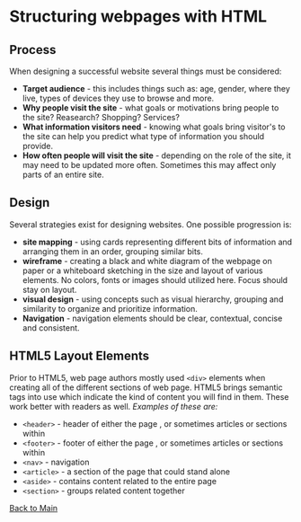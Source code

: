 # Structuring webpages with HTML

## Process

When designing a successful website several things must be considered:

- **Target audience** - this includes things such as: age, gender, where they live, types of devices they use to browse and more.
- **Why people visit the site** - what goals or motivations bring people to the site? Reasearch? Shopping? Services?
- **What information visitors need** - knowing what goals bring visitor's to the site can help you predict what type of information you should provide.
- **How often people will visit the site** - depending on the role of the site, it may need to be updated more often. Sometimes this may affect only parts of an entire site.

## Design

Several strategies exist for designing websites. One possible progression is:

- **site mapping** - using cards representing different bits of information and arranging them in an order, grouping similar bits.
- **wireframe** - creating a black and white diagram of the webpage on paper or a whiteboard sketching in the size and layout of various elements. No colors, fonts or images should utilized here. Focus should stay on layout.
- **visual design** - using concepts such as visual hierarchy, grouping and similarity to organize and prioritize information.
- **Navigation** - navigation elements should be clear, contextual, concise and consistent.

## HTML5 Layout Elements

Prior to HTML5, web page authors mostly used `<div>` elements when creating all of the different sections of web page. HTML5 brings semantic tags into use which indicate the kind of content you will find in them. These work better with readers as well. _Examples of these are:_

- `<header>` - header of either the page , or sometimes articles or sections within
- `<footer>` - footer of either the page , or sometimes articles or sections within
- `<nav>` - navigation
- `<article>` - a section of the page that could stand alone
- `<aside>` - contains content related to the entire page
- `<section>` - groups related content together

[Back to Main](README.md)
